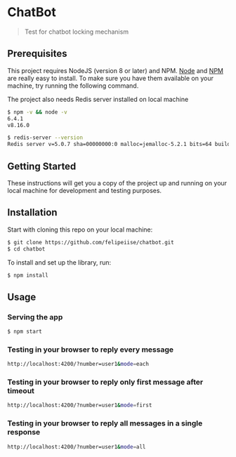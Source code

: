# ChatBot

> Test for chatbot locking mechanism

## Prerequisites

This project requires NodeJS (version 8 or later) and NPM.
[Node](http://nodejs.org/) and [NPM](https://npmjs.org/) are really easy to install.
To make sure you have them available on your machine,
try running the following command.

The project also needs Redis server installed on local machine

```sh
$ npm -v && node -v
6.4.1
v8.16.0

$ redis-server --version
Redis server v=5.0.7 sha=00000000:0 malloc=jemalloc-5.2.1 bits=64 build=66bd629f924ac924
```

## Getting Started

These instructions will get you a copy of the project up and running on your local machine for development and testing purposes.

## Installation

Start with cloning this repo on your local machine:

```sh
$ git clone https://github.com/felipeiise/chatbot.git
$ cd chatbot
```

To install and set up the library, run:

```sh
$ npm install
```

## Usage

### Serving the app

```sh
$ npm start
```

### Testing in your browser to reply every message

```sh
http://localhost:4200/?number=user1&mode=each
```

### Testing in your browser to reply only first message after timeout

```sh
http://localhost:4200/?number=user1&mode=first
```
### Testing in your browser to reply all messages in a single response

```sh
http://localhost:4200/?number=user1&mode=all
```

